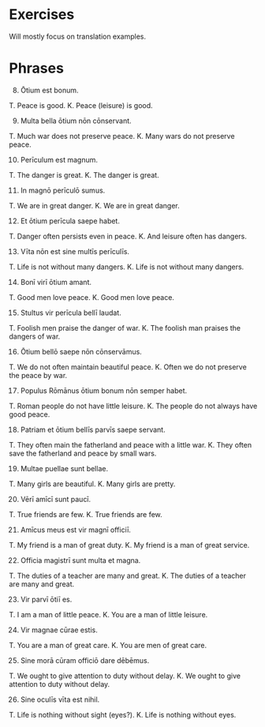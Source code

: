 # Exercises

Will mostly focus on translation examples.

# Phrases

8. Ōtium est bonum. 

T. Peace is good.
K. Peace (leisure) is good.

9. Multa bella ōtium nōn cōnservant. 

T. Much war does not preserve peace.
K. Many wars do not preserve peace.

10. Perīculum est magnum. 

T.  The danger is great.
K.  The danger is great.

11. In magnō perīculō sumus. 

T. We are in great danger.
K. We are in great danger.

12. Et ōtium perīcula saepe habet.

T. Danger often persists even in peace.
K. And leisure often has dangers.

13. Vīta nōn est sine multīs perīculīs.

T. Life is not without many dangers.
K. Life is not without many dangers.

14. Bonī virī ōtium amant.

T. Good men love peace.
K. Good men love peace.

15. Stultus vir perīcula bellī laudat. 

T. Foolish men praise the danger of war. 
K. The foolish man praises the dangers of war.

16. Ōtium bellō saepe nōn cōnservāmus.

T. We do not often maintain beautiful peace.
K. Often we do not preserve the peace by war.

17. Populus Rōmānus ōtium bonum nōn semper habet. 

T. Roman people do not have little leisure.
K. The people do not always have good peace.

18. Patriam et ōtium bellīs parvīs saepe servant. 

T. They often main the fatherland and peace with a little war.
K. They often save the fatherland and peace by small wars.

19. Multae puellae sunt bellae. 

T. Many girls are beautiful.
K. Many girls are pretty.

20. Vērī amīcī sunt paucī. 

T. True friends are few.
K. True friends are few.

21. Amīcus meus est vir magnī officiī. 

T. My friend is a man of great duty.
K. My friend is a man of great service.

22. Officia magistrī sunt multa et magna. 

T. The duties of a teacher are many and great.
K. The duties of a teacher are many and great.

23. Vir parvī ōtiī es. 

T. I am a man of little peace.
K. You are a man of little leisure.

24. Vir magnae cūrae estis. 

T. You are a man of great care.
K. You are men of great care.

25. Sine morā cūram officiō dare dēbēmus. 

T. We ought to give attention to duty without delay.
K. We ought to give attention to duty without delay.

26. Sine oculīs vīta est nihil.

T. Life is nothing without sight (eyes?).
K. Life is nothing without eyes.